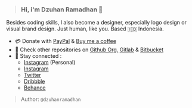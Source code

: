 > ### Hi, i'm Dzuhan Ramadhan 👋

Besides coding skills, I also become a designer, especially logo design or visual brand design. Just human, like you. Based 🇮🇩 Indonesia.

* 💳 Donate with [PayPal](https://paypal.me/dzuhanramadhan) & [Buy me a coffee](https://buymeacoffee.com/dzuhanramadhan)
* 📂 Check other repositories on [Github Org.](https://github.com/yukoodstudio) [Gitlab](https://gitlab.com/dzuhanramadhan) & [Bitbucket](https://bitbucket.org/dzuhanramadhan/)
* 📱 Stay connected :
  * [Instagram](https://instagram.com/dzuhanramadhan) (Personal)
  * [Instagram](https://instagram.com/yukood.studio)
  * [Twitter](https://twitter.com/yukoodstudio)
  * [Dribbble](https://dribbble.com/yukood)
  * [Behance](https://behance.net/yukood)

> Author: `@dzuhanramadhan`
